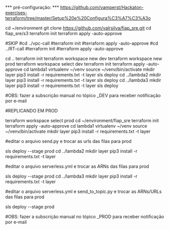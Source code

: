 *** pré-configuração: ***
https://github.com/vamperst/Hackaton-exercises-terraform/tree/master/Setup%20e%20Configura%C3%A7%C3%A3o

cd ~/environment
git clone https://github.com/valrsilva/fiap_sre.git
cd fiap_sre/s3
terraform init
terraform apply -auto-approve

#SKIP
#cd ../vpc-call
#terraform init
#terraform apply -auto-approve
#cd ../RT-call
#terraform init
#terraform apply -auto-approve

cd ..
terraform init
terraform workspace new dev
terraform workspace new prod
terraform workspace select dev
terraform init
terraform apply -auto-approve
cd lambda1
virtualenv ~/venv
source ~/venv/bin/activate
mkdir layer
pip3 install -r requirements.txt -t layer
sls deploy
cd ../lambda2
mkdir layer
pip3 install -r requirements.txt -t layer
sls deploy
cd ../lambda3
mkdir layer
pip3 install -r requirements.txt -t layer
sls deploy

#OBS: fazer a subscrição manual no tópico _DEV para receber notificação por e-mail

#REPLICANDO EM PROD

terraform workspace select prod
cd ~/environment/fiap_sre
terraform init
terraform apply -auto-approve
cd lambda1
virtualenv ~/venv
source ~/venv/bin/activate
mkdir layer
pip3 install -r requirements.txt -t layer

#editar o arquivo send.py e trocar as urls das filas para prod

sls deploy --stage prod
cd ../lambda2
mkdir layer
pip3 install -r requirements.txt -t layer

#editar o arquivo serverless.yml e trocar as ARNs das filas para prod

sls deploy --stage prod
cd ../lambda3
mkdir layer
pip3 install -r requirements.txt -t layer

#editar o arquivo serverless.yml e send_to_topic.py e trocar as ARNs/URLs das filas para prod

sls deploy --stage prod

#OBS: fazer a subscrição manual no tópico _PROD para receber notificação por e-mail
